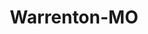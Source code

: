 ---
title: Warrenton-MO
slug: warrenton-mo
f_state:
- cms/state/missouri.md
f_locations:
- cms/payday-loan/aaa-check-advance-695.md
- cms/payday-loan/lendnation-20319.md
- cms/payday-loan/pay-day-loans-23562.md
- cms/payday-loan/qc-financial-services-inc-24808.md
- cms/payday-loan/quik-cash-25414.md
- cms/payday-loan/quik-cash-25428.md
- cms/payday-loan/title-cash-of-missouri-27829.md
updated-on: '2024-05-30T13:41:28.615Z'
created-on: '2024-05-30T13:41:28.615Z'
published-on: '2024-05-30T13:54:32.469Z'
f_city: Warrenton
layout: '[city].html'
tags: city
---